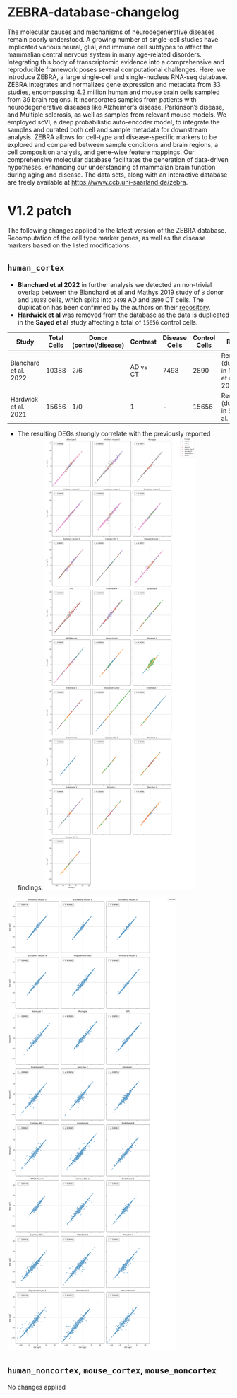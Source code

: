 # ZEBRA-database-changelog

The molecular causes and mechanisms of neurodegenerative diseases remain poorly understood. A growing number of single-cell studies have implicated various neural, glial, and immune cell subtypes to affect the mammalian central nervous system in many age-related disorders. Integrating this body of transcriptomic evidence into a comprehensive and reproducible framework poses several computational challenges. Here, we introduce ZEBRA, a large single-cell and single-nucleus RNA-seq database. ZEBRA integrates and normalizes gene expression and metadata from 33 studies, encompassing 4.2 million human and mouse brain cells sampled from 39 brain regions. It incorporates samples from patients with neurodegenerative diseases like Alzheimer’s disease, Parkinson’s disease, and Multiple sclerosis, as well as samples from relevant mouse models. We employed scVI, a deep probabilistic auto-encoder model, to integrate the samples and curated both cell and sample metadata for downstream analysis. ZEBRA allows for cell-type and disease-specific markers to be explored and compared between sample conditions and brain regions, a cell composition analysis, and gene-wise feature mappings. Our comprehensive molecular database facilitates the generation of data-driven hypotheses, enhancing our understanding of mammalian brain function during aging and disease. The data sets, along with an interactive database are freely available at https://www.ccb.uni-saarland.de/zebra.

# V1.2 patch
The following changes applied to the latest version of the ZEBRA database.
Recomputation of the cell type marker genes, as well as the disease markers based on the listed modifications:
## ```human_cortex```
- __Blanchard et al 2022__ in further analysis we detected an non-trivial overlap between the Blanchard et al and Mathys 2019 study of ```8``` donor and ```10388``` cells, which splits into  ```7498``` AD and ```2890``` CT cells. The duplication has been confirmed by the authors on their [repository](https://github.com/djunamay/apoe4myelin). 
- __Hardwick et al__ was removed from the database as the data is duplicated in the __Sayed et al__ study affecting a total of  ```15656``` control cells.

| Study             | Total Cells | Donor (control/disease) | Contrast                | Disease Cells | Control Cells | Reason |
|-------------------|-------|-------|-------------------------|---------------|---------------|---------------|
| Blanchard et al. 2022 | 10388 | 2/6     | AD vs CT               | 7498          | 2890          | Removed (duplicated in Mathys et al. 2019) |
| Hardwick et al. 2021   |   15656    |    1/0   | 1 |     -          | 15656         | Removed (duplicated in Sayed et al. 2021) |


- The resulting DEGs strongly correlate with the previously reported findings:
![Mixed Sex DEGs](supplemental/mixed_sex_degs.png)

![Cell type marker](supplemental/cell_type_marker.png)

## ```human_noncortex```, ```mouse_cortex```, ```mouse_noncortex```
No changes applied
